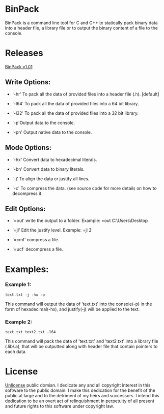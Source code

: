 # BinPack
BinPack is a command line tool for C and C++ to statically pack binary data into a header file, a library file or to output the binary content of a file to the console.

# Releases
[BinPack v1.01](https://github.com/TheOathMan/BinPack/releases)

## Write Options:

* '-hr' To pack all the data of provided files into a header file (.h). [default]

* '-l64' To pack all the data of provided files into a 64 bit library.

* '-l32' To pack all the data of provided files into a 32 bit library.

* '-p'Output data to the console.

* '-pn' Output native data to the console.


## Mode Options:

* '-hx' Convert data to hexadecimal literals.

* '-bn' Convert data to binary literals.

* '-j' To align the data or justify all lines.

* '-c' To compress the data. (see source code for more details on how to decompress it

## Edit Options:

* '=out' write the output to a folder. Example: =out C:\Users\Desktop

* '=jl' Edit the justify level. Example: =jl 2

* '=cmf' compress a file.

* '=ucf' decompress a file.


# Examples:

### Example 1:
```
text.txt -j -hx -p
```

This command will output the data of 'text.txt' into the console(-p) in the form of hexadecimal(-hx),
and justify(-j) will be applied to the text.

### Example 2:
```
text.txt text2.txt -l64
```

This command will pack the data of 'text.txt' and 'text2.txt' into a library file (.lib/.a), that will be outputted along with header file that contain pointers to each data.

# License
[Unlicense](https://unlicense.org/) public domian. 
I dedicate any and all copyright interest in this software to the
public domain. I make this dedication for the benefit of the public at
large and to the detriment of my heirs and successors. I intend this
dedication to be an overt act of relinquishment in perpetuity of all
present and future rights to this software under copyright law.